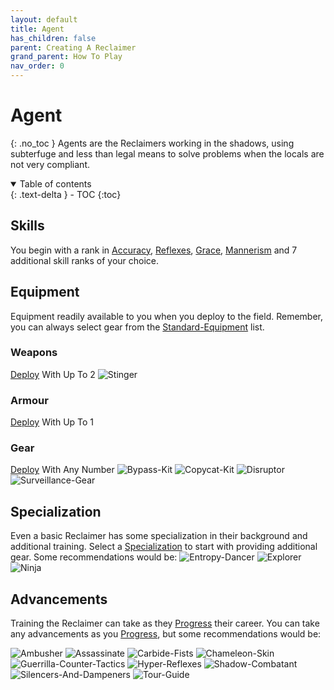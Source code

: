 ```yaml
---
layout: default
title: Agent
has_children: false
parent: Creating A Reclaimer
grand_parent: How To Play
nav_order: 0
---
```

# Agent
{: .no_toc }
Agents are the Reclaimers working in the shadows, using subterfuge and less than legal means to solve problems when the locals are not very compliant.

<details open markdown="block">
  <summary>
    Table of contents
  </summary>
  {: .text-delta }
- TOC
{:toc}
</details>

## Skills
You begin with a rank in [Accuracy](Game/Core/Agility#Accuracy), [Reflexes](Game/Core/Agility#Reflexes), [Grace](Game/Core/Agility#Grace), [Mannerism](Game/Core/Communication#Mannerism) and 7 additional skill ranks of your choice.

## Equipment
Equipment readily available to you when you deploy to the field. Remember, you can always select gear from the [Standard-Equipment](Game/Standard-Equipment) list.

### Weapons
[Deploy](Game/Deployment) With Up To 2
![Stinger](Game/Blocks/Stinger)

### Armour
[Deploy](Game/Deployment) With Up To 1


### Gear
[Deploy](Game/Deployment) With Any Number
![Bypass-Kit](Game/Blocks/Bypass-Kit)
![Copycat-Kit](Game/Blocks/Copycat-Kit)
![Disruptor](Game/Blocks/Disruptor)
![Surveillance-Gear](Game/Blocks/Surveillance-Gear)

## Specialization
Even a basic Reclaimer has some specialization in their background and additional training. Select a [Specialization](Game/Specialization-List) to start with providing additional gear. Some recommendations would be:
![Entropy-Dancer](Game/Blocks/Entropy-Dancer)
![Explorer](Game/Blocks/Explorer)
![Ninja](Game/Blocks/Ninja)

## Advancements
Training the Reclaimer can take as they [Progress](Game/Progress) their career. You can take any advancements as you [Progress](Game/Progress), but some recommendations would be:

![Ambusher](Game/Blocks/Ambusher)
![Assassinate](Game/Blocks/Assassinate)
![Carbide-Fists](Game/Blocks/Carbide-Fists)
![Chameleon-Skin](Game/Blocks/Chameleon-Skin)
![Guerrilla-Counter-Tactics](Game/Blocks/Guerrilla-Counter-Tactics)
![Hyper-Reflexes](Game/Blocks/Hyper-Reflexes)
![Shadow-Combatant](Game/Blocks/Shadow-Combatant)
![Silencers-And-Dampeners](Game/Blocks/Silencers-And-Dampeners)
![Tour-Guide](Game/Blocks/Tour-Guide)

